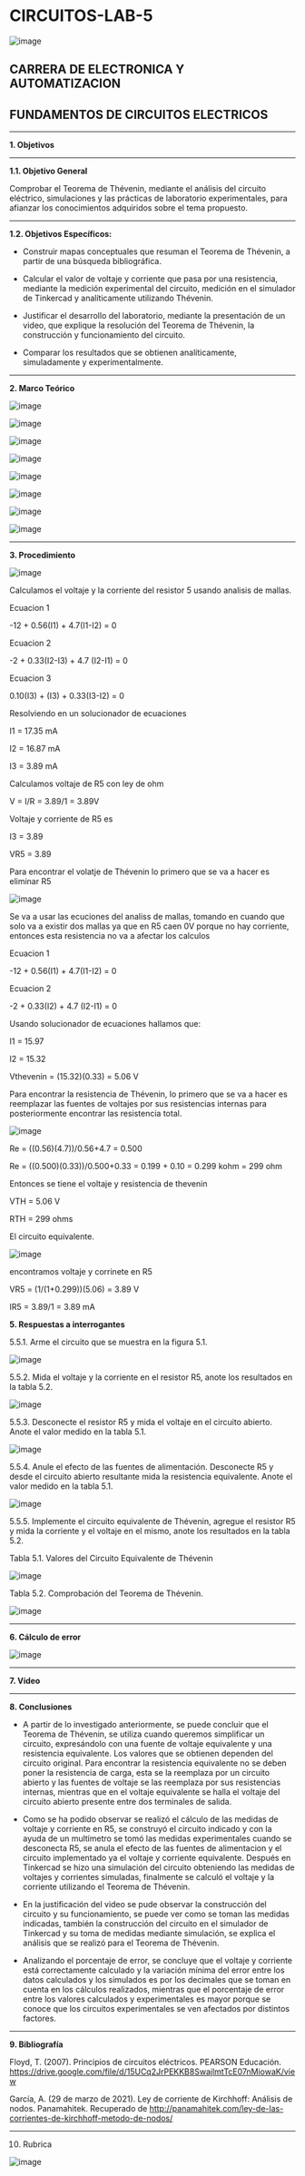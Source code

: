 # CIRCUITOS-LAB-5

![image](https://user-images.githubusercontent.com/105686218/169063263-fec46540-3f80-4755-af10-c6e466470348.png)        

## CARRERA DE ELECTRONICA Y AUTOMATIZACION

## FUNDAMENTOS DE CIRCUITOS ELECTRICOS

***

**1. Objetivos**

***

   **1.1. Objetivo General** 

Comprobar el Teorema de Thévenin, mediante el análisis del circuito eléctrico, simulaciones y las prácticas de laboratorio experimentales, para afianzar los conocimientos adquiridos sobre el tema propuesto.
***

  **1.2. Objetivos Específicos:**
- Construir mapas conceptuales que resuman el Teorema de Thévenin, a partir de una búsqueda bibliográfica.

- Calcular el valor de voltaje y corriente que pasa por una resistencia, mediante la medición experimental del circuito, medición en el simulador de Tinkercad y analíticamente utilizando Thévenin.

- Justificar el desarrollo del laboratorio, mediante la presentación de un video, que explique la resolución del Teorema de Thévenin, la construcción y funcionamiento del circuito.

- Comparar los resultados que se obtienen analíticamente, simuladamente y experimentalmente.
***

**2. Marco Teórico**

![image](https://user-images.githubusercontent.com/105686218/177908897-e1af3d07-b916-4b40-8276-b1a226fdfa78.png)

![image](https://user-images.githubusercontent.com/105686218/177908921-65a9ecb0-deba-48d4-a5f5-3daaa297b6ee.png)

![image](https://user-images.githubusercontent.com/105686218/177908945-cfa209b4-4729-453b-a927-d51dd06854e8.png)

![image](https://user-images.githubusercontent.com/105686218/177909010-df0eb4ad-789a-4643-91ff-aa0638b379ce.png)

![image](https://user-images.githubusercontent.com/105686218/177909297-0b6877b4-9b65-4b99-b15f-ff0dd320a92f.png)

![image](https://user-images.githubusercontent.com/105686218/177909317-02ca0ae4-b064-44ab-9524-80b20289356e.png)

![image](https://user-images.githubusercontent.com/105686218/177909343-a806d81d-f651-4f77-9568-69e9f8557c07.png)

![image](https://user-images.githubusercontent.com/105686218/177909375-9d80c0a9-c55c-43dc-8bc5-797c2a7757d4.png)



***

**3. Procedimiento**

![image](https://user-images.githubusercontent.com/94011974/177988042-01560dab-33d0-4c9a-930a-87ade73dd921.png)

Calculamos el voltaje y la corriente del resistor 5 usando analisis de mallas.

Ecuacion 1 

-12 + 0.56(I1) + 4.7(I1-I2) = 0

Ecuacion 2

-2 + 0.33(I2-I3) + 4.7 (I2-I1) = 0

Ecuacion 3

0.10(I3) + (I3) + 0.33(I3-I2) = 0

Resolviendo en un solucionador de ecuaciones

I1 = 17.35 mA
 
I2 = 16.87 mA

I3 = 3.89 mA

Calculamos voltaje de R5 con ley de ohm

V = I/R = 3.89/1 = 3.89V

Voltaje y corriente de R5 es

I3 = 3.89

VR5 = 3.89

Para encontrar el volatje de Thévenin lo primero que se va a hacer es eliminar R5

![image](https://user-images.githubusercontent.com/94011974/177988889-30449793-a366-4fb4-a8d5-f0f9bfee7846.png)

Se va a usar las ecuciones del analiss de mallas, tomando en cuando que solo va a existir dos mallas ya que en R5 caen 0V porque no hay corriente, entonces esta resistencia no va a afectar los calculos

Ecuacion 1 

-12 + 0.56(I1) + 4.7(I1-I2) = 0

Ecuacion 2

-2 + 0.33(I2) + 4.7 (I2-I1) = 0

Usando solucionador de ecuaciones hallamos que:

I1 = 15.97

I2 = 15.32

Vthevenin = (15.32)(0.33) = 5.06 V

Para encontrar la resistencia de Thévenin, lo primero que se va a hacer es reemplazar las fuentes de voltajes por sus resistencias internas para posteriormente encontrar las resistencia total.

![image](https://user-images.githubusercontent.com/94011974/177989223-bf84b7ee-2d82-47b8-9902-3dc44fb376dd.png)

Re = ((0.56)(4.7))/0.56+4.7 = 0.500

Re = ((0.500)(0.33))/0.500+0.33 = 0.199 + 0.10 = 0.299 kohm = 299 ohm

Entonces se tiene el voltaje y resistencia de thevenin

VTH = 5.06 V

RTH = 299 ohms

El circuito equivalente.

![image](https://user-images.githubusercontent.com/94011974/177989737-9ece1c8a-5855-47cf-810d-60a0e956c4e4.png)

encontramos voltaje y corrinete en R5

VR5 = (1/(1+0.299))(5.06) = 3.89 V

IR5 = 3.89/1 = 3.89 mA

**5. Respuestas a interrogantes**

5.5.1. Arme el circuito que se muestra en la figura 5.1.

![image](https://user-images.githubusercontent.com/94011974/177990117-e21dac57-8483-4a1a-99d3-2c7e8535a889.png)

5.5.2. Mida el voltaje y la corriente en el resistor R5, anote los resultados en la tabla 5.2.

![image](https://user-images.githubusercontent.com/94011974/177990169-8161b66c-bff0-4b5c-9cf2-ac9737c0a7ce.png)

5.5.3. Desconecte el resistor R5 y mida el voltaje en el circuito abierto. Anote el valor medido en la tabla 5.1.

![image](https://user-images.githubusercontent.com/94011974/177990209-34a040be-7ce2-4c43-9e50-5c1b61e288a7.png)

5.5.4. Anule el efecto de las fuentes de alimentación. Desconecte R5 y desde el circuito abierto resultante mida la resistencia equivalente. Anote el valor medido en la tabla 5.1.

![image](https://user-images.githubusercontent.com/94011974/177990224-f3436b07-cf2a-4bcd-b9ad-6c30d9566f33.png)

5.5.5. Implemente el circuito equivalente de Thévenin, agregue el resistor R5 y mida la corriente y el voltaje en el mismo, anote los resultados en la tabla 5.2.

Tabla 5.1. Valores del Circuito Equivalente de Thévenin

![image](https://user-images.githubusercontent.com/94011974/177990309-310d3816-3343-47b4-8d79-16e7d5380cd8.png)

Tabla 5.2. Comprobación del Teorema de Thévenin.

![image](https://user-images.githubusercontent.com/94011974/177990337-99a145a8-d638-46c5-9f7f-4aaadd1c7e8b.png)

***

**6. Cálculo de error**

![image](https://user-images.githubusercontent.com/94011974/170057592-12d7c136-22cd-4cac-9532-0e92eb81f1b9.png)

***

**7. Vídeo**

***

**8. Conclusiones**
- A partir de lo investigado anteriormente, se puede concluir que el Teorema de Thévenin, se utiliza cuando queremos simplificar un circuito, expresándolo con una fuente de voltaje equivalente y una resistencia equivalente. Los valores que se obtienen dependen del circuito original. Para encontrar la resistencia equivalente no se deben poner la resistencia de carga, esta se la reemplaza por un circuito abierto y las fuentes de voltaje se las reemplaza por sus resistencias internas, mientras que en el voltaje equivalente se halla el voltaje del circuito abierto presente entre dos terminales de salida.

- Como se ha podido observar se realizó el cálculo de las medidas de voltaje y corriente en R5, se construyó el circuito indicado y con la ayuda de un multímetro se tomó las medidas experimentales cuando se desconecta R5, se anula el efecto de las fuentes de alimentacion y el circuito implementado ya el voltaje y corriente equivalente. Después en Tinkercad se hizo una simulación del circuito obteniendo las medidas de voltajes y corrientes simuladas, finalmente se calculó el voltaje y la corriente utilizando el Teorema de Thévenin.

- En la justificación del video se pude observar la construcción del circuito y su funcionamiento, se puede ver como se toman las medidas indicadas, también la construcción del circuito en el simulador de Tinkercad y su toma de medidas mediante simulación, se explica el análisis que se realizó para el Teorema de Thévenin.

- Analizando el porcentaje de error, se concluye que el voltaje y corriente está correctamente calculado y la variación mínima del error entre los datos calculados y los simulados es por los decimales que se toman en cuenta en los cálculos realizados, mientras que el porcentaje de error entre los valores calculados y experimentales es mayor porque se conoce que los circuitos experimentales se ven afectados por distintos factores.


***

**9. Bibliografía**

Floyd, T. (2007). Principios de circuitos eléctricos. PEARSON Educación. https://drive.google.com/file/d/15UCq2JrPEKKB8SwajlmtTcE07nMiowaK/view

García, A. (29 de marzo de 2021). Ley de corriente de Kirchhoff: Análisis de nodos. Panamahitek. Recuperado de http://panamahitek.com/ley-de-las-corrientes-de-kirchhoff-metodo-de-nodos/

***

10. Rubrica

![image](https://user-images.githubusercontent.com/94011974/169427061-265123c2-f557-4b9a-9ef6-5a545e89aff2.png)

